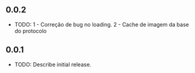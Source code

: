 ## 0.0.2

* TODO: 
1 - Correção de bug no loading.
2 - Cache de imagem da base do protocolo

## 0.0.1

* TODO: Describe initial release.
